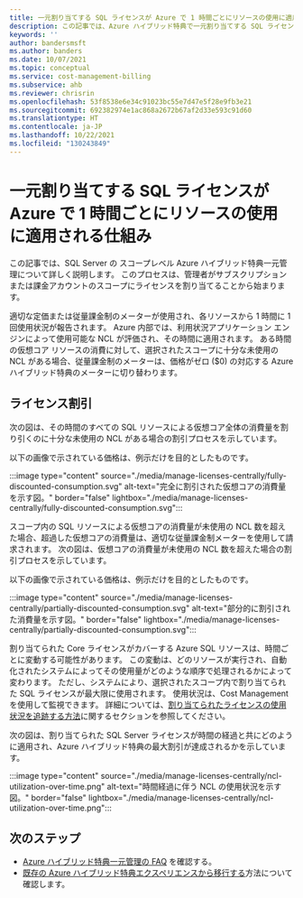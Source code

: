 ```yaml
---
title: 一元割り当てする SQL ライセンスが Azure で 1 時間ごとにリソースの使用に適用される仕組み
description: この記事では、Azure ハイブリッド特典で一元割り当てする SQL ライセンスが、Azure で 1 時間ごとにリソースの使用に適用される仕組みを、詳しく説明します。
keywords: ''
author: bandersmsft
ms.author: banders
ms.date: 10/07/2021
ms.topic: conceptual
ms.service: cost-management-billing
ms.subservice: ahb
ms.reviewer: chrisrin
ms.openlocfilehash: 53f8538e6e34c91023bc55e7d47e5f28e9fb3e21
ms.sourcegitcommit: 692382974e1ac868a2672b67af2d33e593c91d60
ms.translationtype: HT
ms.contentlocale: ja-JP
ms.lasthandoff: 10/22/2021
ms.locfileid: "130243849"
---
```

# <a name="how-azure-applies-centrally-assigned-sql-licenses-to-hourly-usage"></a>一元割り当てする SQL ライセンスが Azure で 1 時間ごとにリソースの使用に適用される仕組み

この記事では、SQL Server の スコープレベル Azure ハイブリッド特典一元管理について詳しく説明します。 このプロセスは、管理者がサブスクリプションまたは課金アカウントのスコープにライセンスを割り当てることから始まります。

適切な定価または従量課金制のメーターが使用され、各リソースから 1 時間に 1 回使用状況が報告されます。 Azure 内部では、利用状況アプリケーション エンジンによって使用可能な NCL が評価され、その時間に適用されます。 ある時間の仮想コア リソースの消費に対して、選択されたスコープに十分な未使用の NCL がある場合、従量課金制のメーターは、価格がゼロ ($0) の対応する Azure ハイブリッド特典のメーターに切り替わります。

## <a name="license-discount"></a>ライセンス割引 

次の図は、その時間のすべての SQL リソースによる仮想コア全体の消費量を割り引くのに十分な未使用の NCL がある場合の割引プロセスを示しています。

以下の画像で示されている価格は、例示だけを目的としたものです。

:::image type="content" source="./media/manage-licenses-centrally/fully-discounted-consumption.svg" alt-text="完全に割引された仮想コアの消費量を示す図。" border="false" lightbox="./media/manage-licenses-centrally/fully-discounted-consumption.svg":::


スコープ内の SQL リソースによる仮想コアの消費量が未使用の NCL 数を超えた場合、超過した仮想コアの消費量は、適切な従量課金制メーターを使用して請求されます。 次の図は、仮想コアの消費量が未使用の NCL 数を超えた場合の割引プロセスを示しています。

以下の画像で示されている価格は、例示だけを目的としたものです。

:::image type="content" source="./media/manage-licenses-centrally/partially-discounted-consumption.svg" alt-text="部分的に割引された消費量を示す図。" border="false" lightbox="./media/manage-licenses-centrally/partially-discounted-consumption.svg":::

割り当てられた Core ライセンスがカバーする Azure SQL リソースは、時間ごとに変動する可能性があります。 この変動は、どのリソースが実行され、自動化されたシステムによってその使用量がどのような順序で処理されるかによって変わります。 ただし、システムにより、選択されたスコープ内で割り当てられた SQL ライセンスが最大限に使用されます。 使用状況は、Cost Management を使用して監視できます。 詳細については、[割り当てられたライセンスの使用状況を追跡する方法](create-sql-license-assignments.md#track-assigned-license-use)に関するセクションを参照してください。

次の図は、割り当てられた SQL Server ライセンスが時間の経過と共にどのように適用され、Azure ハイブリッド特典の最大割引が達成されるかを示しています。

:::image type="content" source="./media/manage-licenses-centrally/ncl-utilization-over-time.png" alt-text="時間経過に伴う NCL の使用状況を示す図。" border="false" lightbox="./media/manage-licenses-centrally/ncl-utilization-over-time.png":::

## <a name="next-steps"></a>次のステップ

- [Azure ハイブリッド特典一元管理の FAQ](faq-azure-hybrid-benefit-scope.yml) を確認する。
- [既存の Azure ハイブリッド特典エクスペリエンスから移行する](transition-existing.md)方法について確認します。